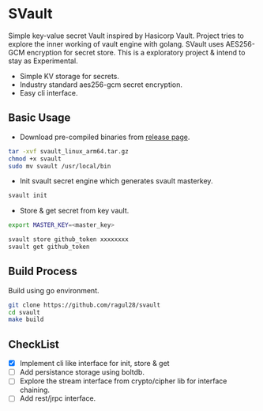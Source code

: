 # SVault

Simple key-value secret Vault inspired by Hasicorp Vault. Project tries to explore the inner working of vault engine with golang. SVault uses AES256-GCM encryption for secret store. This is a exploratory project & intend to stay as Experimental.

* Simple KV storage for secrets.
* Industry standard aes256-gcm secret encryption.
* Easy cli interface.

## Basic Usage

* Download pre-compiled binaries from [release page](https://github.com/ragul28/svault/releases).

```sh
tar -xvf svault_linux_arm64.tar.gz
chmod +x svault
sudo mv svault /usr/local/bin
```

* Init svault secret engine which generates svault masterkey.
```sh
svault init
```

* Store & get secret from key vault.
```sh
export MASTER_KEY=<master_key>

svault store github_token xxxxxxxx
svault get github_token
```

## Build Process

Build using go environment.
```sh
git clone https://github.com/ragul28/svault
cd svault
make build
```

## CheckList

- [x] Implement cli like interface for init, store & get
- [ ] Add persistance storage using boltdb.
- [ ] Explore the stream interface from crypto/cipher lib for interface chaining. 
- [ ] Add rest/jrpc interface.